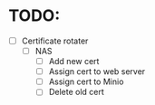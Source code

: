 # TODO:

- [ ] Certificate rotater
  - [ ] NAS
    - [ ] Add new cert
    - [ ] Assign cert to web server
    - [ ] Assign cert to Minio
    - [ ] Delete old cert
